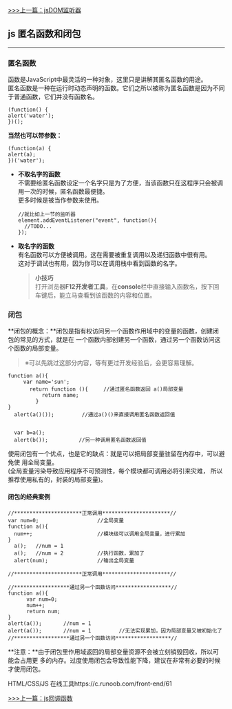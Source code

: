[>>>上一篇：jsDOM监听器](../../lib/JavaScript/jsDOM监听器.md)
## js 匿名函数和闭包
---
### 匿名函数
函数是JavaScript中最灵活的一种对象，这里只是讲解其匿名函数的用途。  
匿名函数是一种在运行时动态声明的函数。它们之所以被称为匿名函数是因为不同于普通函数，它们并没有函数名。

```
(function() {
alert('water');
})();
```
**当然也可以带参数：**  
```
(function(a) {
alert(a);
})('water');
```

- **不取名字的函数**  
    不需要给匿名函数设定一个名字只是为了方便，当该函数只在这程序只会被调用一次的时候，匿名函数最便捷。  
    更多时候是被当作参数来使用。
    ```
    //就比如上一节的监听器
    element.addEventListener("event", function(){
      //TODO...
    });
    ```

- **取名字的函数**  
    有名函数可以方便被调用。这在需要被重复调用以及递归函数中很有用。  
    这对于调试也有用，因为你可以在调用栈中看到函数的名字。
    >**小技巧**  
    打开浏览器**F12开发者工具**，在**console**栏中直接输入函数名，按下回车键后，能立马查看到该函数的内容和位置。

### 闭包
**闭包的概念：**闭包是指有权访问另一个函数作用域中的变量的函数，创建闭包的常见的方式，就是在 一个函数内部创建另一个函数，通过另一个函数访问这个函数的局部变量。  
>※可以先跳过这部分内容，等有更过开发经验后，会更容易理解。

```
function a(){
     var name='sun';
       return function (){     //通过匿名函数返回 a()局部变量
           return name;
         }
}    
  alert(a()());         //通过a()()来直接调用匿名函数返回值


  var b=a();
  alert(b());          //另一种调用匿名函数返回值
```
使用闭包有一个优点，也是它的缺点：就是可以把局部变量驻留在内存中，可以避免使 用全局变量。  
(全局变量污染导致应用程序不可预测性，每个模块都可调用必将引来灾难， 所以推荐使用私有的，封装的局部变量)。

#### 闭包的经典案例
```
//**********************正常调用**********************//
var num=0;                   //全局变量
function a(){
  num++;                     //模块级可以调用全局变量，进行累加
}
  a();   //num = 1
  a();   //num = 2           //执行函数，累加了
  alert(num);                //输出全局变量

//**********************正常调用**********************//

//******************通过另一个函数访问******************//
function a(){
      var num=0;
      num++;
      return num;
}
alert(a());       //num = 1
alert(a());       //num = 1         //无法实现累加，因为局部变量又被初始化了
//******************通过另一个函数访问******************//
```

**注意：**由于闭包里作用域返回的局部变量资源不会被立刻销毁回收，所以可能会占用更 多的内存。过度使用闭包会导致性能下降，建议在非常有必要的时候才使用闭包。

HTML/CSS/JS 在线工具https://c.runoob.com/front-end/61

[>>>上一篇：js回调函数](../../lib/JavaScript/js回调函数.md)
